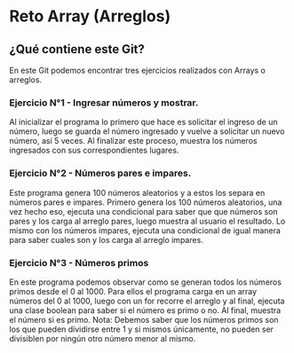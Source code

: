 # Reto Array (Arreglos)
## ¿Qué contiene este Git?
En este Git podemos encontrar tres ejercicios realizados con Arrays o arreglos.
### Ejercicio N°1 - Ingresar números y mostrar.
Al inicializar el programa lo primero que hace es solicitar el ingreso de un número, luego se guarda el número ingresado y vuelve a solicitar un nuevo número, así 5 veces. Al finalizar este proceso, muestra los números ingresados con sus correspondientes lugares.
### Ejercicio N°2 - Números pares e impares.
Este programa genera 100 números aleatorios y a estos los separa en números pares e impares. Primero genera los 100 números aleatorios, una vez hecho eso, ejecuta una condicional para saber que que números son pares y los carga al arreglo pares, luego muestra al usuario el resultado. Lo mismo con los números impares, ejecuta una condicional de igual manera para saber cuales son y los carga al arreglo impares.
### Ejercicio N°3 - Números primos
En este programa podemos observar como se generan todos los números primos desde el 0 al 1000. Para ellos el programa carga en un array números del 0 al 1000, luego con un for recorre el arreglo y al final, ejecuta una clase boolean para saber si el número es primo o no. Al final, muestra el número si es primo. 
Nota: Debemos saber que los números primos son los que pueden dividirse entre 1 y si mismos únicamente, no pueden ser divisiblen por ningún otro número menor al mismo.
